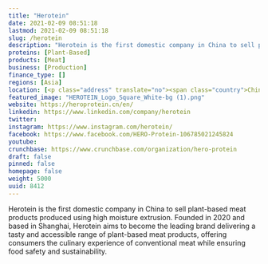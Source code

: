 ```yaml
---
title: "Herotein"
date: 2021-02-09 08:51:18
lastmod: 2021-02-09 08:51:18
slug: /herotein
description: "Herotein is the first domestic company in China to sell plant-based meat products produced using high moisture extrusion. Founded in 2020 and based in Shanghai, Herotein aims to become the leading brand delivering a tasty and accessible range of plant-based meat products, offering consumers the culinary experience of conventional meat while ensuring food safety and sustainability."
proteins: [Plant-Based]
products: [Meat]
business: [Production]
finance_type: []
regions: [Asia]
location: [<p class="address" translate="no"><span class="country">China</span></p>]
featured_image: "HEROTEIN_Logo_Square_White-bg (1).png"
website: https://heroprotein.cn/en/
linkedin: https://www.linkedin.com/company/herotein
twitter: 
instagram: https://www.instagram.com/herotein/
facebook: https://www.facebook.com/HERO-Protein-106785021245824
youtube: 
crunchbase: https://www.crunchbase.com/organization/hero-protein
draft: false
pinned: false
homepage: false
weight: 5000
uuid: 8412
---
```

Herotein is the first domestic company in China to sell plant-based meat products produced using high moisture extrusion. Founded in 2020 and based in Shanghai, Herotein aims to become the leading brand delivering a tasty and accessible range of plant-based meat products, offering consumers the culinary experience of conventional meat while ensuring food safety and sustainability.
